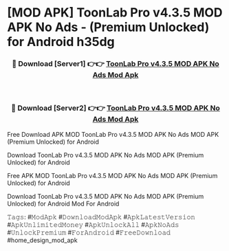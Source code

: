 # [MOD APK] ToonLab Pro v4.3.5 MOD APK No Ads - (Premium Unlocked) for Android h35dg



<div align="center">
<h3>🔴 Download [Server1] 👉👉 <a href="https://momento.my/?title=ToonLab_Pro_v4.3.5_MOD_APK_No_Ads">ToonLab Pro v4.3.5 MOD APK No Ads Mod Apk</a></h3><br>

<h3>🔴 Download [Server2] 👉👉 <a href="https://momento.my/?title=ToonLab_Pro_v4.3.5_MOD_APK_No_Ads">ToonLab Pro v4.3.5 MOD APK No Ads Mod Apk</a></h3>
</div>



Free Download APK MOD ToonLab Pro v4.3.5 MOD APK No Ads MOD APK (Premium Unlocked) for Android

Download ToonLab Pro v4.3.5 MOD APK No Ads MOD APK (Premium Unlocked) for Android

Free APK MOD ToonLab Pro v4.3.5 MOD APK No Ads MOD APK (Premium Unlocked) for Android

Download ToonLab Pro v4.3.5 MOD APK No Ads MOD APK (Premium Unlocked) for Android Mod For Android

𝚃𝚊𝚐𝚜: #𝙼𝚘𝚍𝙰𝚙𝚔 #𝙳𝚘𝚠𝚗𝚕𝚘𝚊𝚍𝙼𝚘𝚍𝙰𝚙𝚔 #𝙰𝚙𝚔𝙻𝚊𝚝𝚎𝚜𝚝𝚅𝚎𝚛𝚜𝚒𝚘𝚗 #𝙰𝚙𝚔𝚄𝚗𝚕𝚒𝚖𝚒𝚝𝚎𝚍𝙼𝚘𝚗𝚎𝚢 #𝙰𝚙𝚔𝚄𝚗𝚕𝚘𝚌𝚔𝙰𝚕𝚕 #𝙰𝚙𝚔𝙽𝚘𝙰𝚍𝚜 #𝚄𝚗𝚕𝚘𝚌𝚔𝙿𝚛𝚎𝚖𝚒𝚞𝚖 #𝙵𝚘𝚛𝙰𝚗𝚍𝚛𝚘𝚒𝚍 #𝙵𝚛𝚎𝚎𝙳𝚘𝚠𝚗𝚕𝚘𝚊𝚍 #home_design_mod_apk
